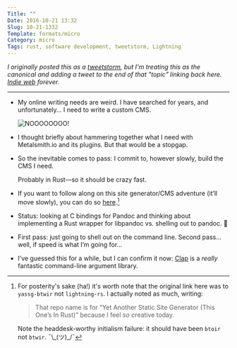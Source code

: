 ```yaml
---
Title: ""
Date: 2016-10-21 13:32
Slug: 10-21-1332
Template: formats/micro
Category: micro
Tags: rust, software development, tweetstorm, Lightning
---
```


<i class=editorial>I originally posted this as a [tweetstorm], but I'm treating *this* as the canonical and adding a tweet to the end of that "topic" linking back here. [Indie web] forever.</i>

[tweetstorm]: https://twitter.com/chriskrycho/status/737629809241645056
[Indie web]: http://indiewebcamp.com

---

- My online writing needs are weird. I have searched for years, and unfortunately… I need to write a custom CMS.

    ![](http://reactiongif.org/wp-content/uploads/GIF/2014/12/Darth-Vader-NOOO-GIF.gif "NOOOOOOOO!")

- I thought briefly about hammering together what I need with Metalsmith.io and its plugins. But that would be a stopgap.

- So the inevitable comes to pass: I commit to, however slowly, build the CMS I need.

    Probably in Rust—so it should be crazy fast.

- If you want to follow along on this site generator/CMS adventure (it’ll move slowly), you can do so [here](https://github.com/chriskrycho/lightning-rs).[^original]

- Status: looking at C bindings for Pandoc and thinking about implementing a Rust wrapper for libpandoc vs. shelling out to pandoc. 🤔

- First pass: just going to shell out on the command line. Second pass… well, if speed is what I’m going for…

- I’ve guessed this for a while, but I can confirm it now: [Clap](https://clap.rs) is a *really* fantastic command-line argument library.



[^original]: For posterity's sake (ha!) it's worth note that the original link here was to `yassg-btwir` not `lightning-rs`. I actually noted as much, writing:

    > That repo name is for “Yet Another Static Site Generator (This One’s In Rust)” because I feel *so* creative today.

    Note the headdesk-worthy initialism failure: it should have been `btoir` not `btwir`. ¯\\\_(ツ)_/¯
